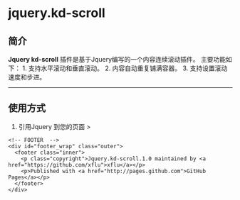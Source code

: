jquery.kd-scroll
================

 <div id="main_content_wrap" class="outer">
      <section id="main_content" class="inner">
        <h1>
<a name="" class="anchor" href="#"><span class="octicon octicon-link"></span></a>简介</h1>

<p><strong>Jquery kd-scroll</strong> 插件是基于Jquery编写的一个内容连续滚动插件。
主要功能如下：
1. 支持水平滚动和垂直滚动。
2. 内容自动重复铺满容器。
3. 支持设置滚动速度和步进。</p>

<hr><h1>
<a name="-1" class="anchor" href="#-1"><span class="octicon octicon-link"></span></a>使用方式</h1>

<ol><li>引用Jquery 到您的页面
&gt; </li></ol>
      </section>
    </div>

    <!-- FOOTER  -->
    <div id="footer_wrap" class="outer">
      <footer class="inner">
        <p class="copyright">Jquery.kd-scroll.1.0 maintained by <a href="https://github.com/xflu">xflu</a></p>
        <p>Published with <a href="http://pages.github.com">GitHub Pages</a></p>
      </footer>
    </div>
